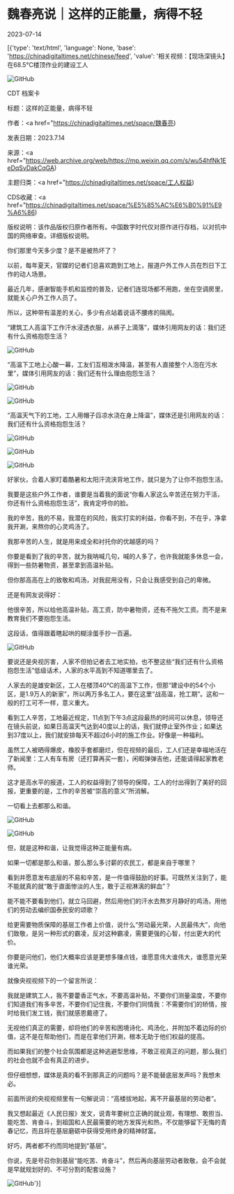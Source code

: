# 魏春亮说｜这样的正能量，病得不轻

2023-07-14

[{'type': 'text/html', 'language': None, 'base': 'https://chinadigitaltimes.net/chinese/feed', 'value': '相关视频：【现场深镜头】在68.5℃楼顶作业的建设工人

![GitHub](https://chinadigitaltimes.net/chinese/files/2023/07/image-1689372603533.png)



CDT 档案卡

标题：这样的正能量，病得不轻

作者：<a href="https://chinadigitaltimes.net/space/魏春亮)

发表日期：2023.7.14

来源：<a href="https://web.archive.org/web/https://mp.weixin.qq.com/s/wu54hfNk1EeDqSvDakCqGA)

主题归类：<a href="https://chinadigitaltimes.net/space/工人权益)

CDS收藏：<a href="https://chinadigitaltimes.net/space/%E5%85%AC%E6%B0%91%E9%A6%86)

版权说明：该作品版权归原作者所有。中国数字时代仅对原作进行存档，以对抗中国的网络审查。详细版权说明。





你们那里今天多少度？是不是被热坏了？

以前，每年夏天，官媒的记者们总喜欢跑到工地上，报道户外工作人员在烈日下工作的动人场景。

最近几年，感谢智能手机和监控的普及，记者们连现场都不用跑，坐在空调房里，就能关心户外工作人员了。

所以，这种带有温差的关心，多少有点站着说话不腰疼的隔阂。

“建筑工人高温下工作汗水浸透衣服，从裤子上滴落”，媒体引用网友的话：我们还有什么资格抱怨生活？

![GitHub](https://chinadigitaltimes.net/chinese/files/2023/07/post-698258-64b1c8ec2499a.png)

“高温下工地上心酸一幕，工友们互相泼水降温，甚至有人直接整个人泡在污水里”，媒体引用网友的话：我们还有什么理由抱怨生活？

![GitHub](https://chinadigitaltimes.net/chinese/files/2023/07/post-698258-64b1c8ec3ef46.png)

![GitHub](https://chinadigitaltimes.net/chinese/files/2023/07/post-698258-64b1c8ec5f03d.png)

“高温天气下的工地，工人用帽子舀凉水浇在身上降温”，媒体还是引用网友的话：我们还有什么资格抱怨生活？

![GitHub](https://chinadigitaltimes.net/chinese/files/2023/07/post-698258-64b1c8ec7c6a2.png)

![GitHub](https://chinadigitaltimes.net/chinese/files/2023/07/post-698258-64b1c8ec9afc5.png)

![GitHub](https://chinadigitaltimes.net/chinese/files/2023/07/post-698258-64b1c8ecb7033.png)

好家伙，合着人家盯着酷暑和太阳汗流浃背地工作，就只是为了让你不抱怨生活。

我要是这些户外工作者，谁要是当着我的面说“你看人家这么辛苦还在努力干活，你还有什么资格抱怨生活”，我肯定呼你的脸。

我的辛苦，我的不易，我潜在的风险，我实打实的利益，你看不到，不在乎，净拿我开涮，来熬你的心灵鸡汤了。

我那辛苦的人生，就是用来成全和衬托你的优越感的吗？

你要是看到了我的辛苦，就为我呐喊几句，喊的人多了，也许我就能多休息一会，得到一些防暑物资，甚至拿到高温补贴。

但你那高高在上的致敬和鸡汤，对我屁用没有，只会让我感受到自己的卑微。

还是有网友说得好：

他很辛苦，所以给他高温补贴，高工资，防中暑物资，还有不拖欠工资。而不是来教育我们不要抱怨生活。

这段话，值得跟着瞎起哄的糊涂蛋手抄一百遍。

![GitHub](https://chinadigitaltimes.net/chinese/files/2023/07/post-698258-64b1c8ecc4b25.png)

要说还是央视厉害，人家不但拍记者去工地实拍，也不整这些“我们还有什么资格抱怨生活”低级话术，人家的水平高到不知道哪里去了。

人家去的是雄安新区，工人在楼顶40℃的高温下工作，但那“建设中的54个小区，是1.9万人的新家”，所以两万多名工人，要在这里“战高温，抢工期”。这和一般的打工可不一样，意义重大。

看到工人辛苦，工地最近规定，11点到下午3点这段最热的时间可以休息，领导还在镜头前说，如果日高温天气达到40度以上的话，我们就停止室外作业；如果达到37度以上，我们就安排每天不超过6小时的施工作业。好像是一种福利。

虽然工人被晒得爆皮，橡胶手套都磨烂，但在视频的最后，工人们还是幸福地活在了新闻里：工人有车有房（还打算再买一套），闲暇弹弹吉他，还能请得起家教老师。

这才是高水平的报道，工人的权益得到了领导的保障，工人的付出得到了美好的回报，更重要的是，工作的辛苦被“崇高的意义”所消解。

一切看上去都那么和谐。

![GitHub](https://chinadigitaltimes.net/chinese/files/2023/07/post-698258-64b1c8ecdb560.png)

![GitHub](https://chinadigitaltimes.net/chinese/files/2023/07/post-698258-64b1c8ecf3987.png)

但，就是这种和谐，让我觉得这种正能量有病。

如果一切都是那么和谐，那么那么多讨薪的农民工，都是来自于哪里？

看到并愿意发布底层的不易和辛苦，是一件值得鼓励的好事。可既然关注到了，能不能就真的就“敢于直面惨淡的人生，敢于正视淋漓的鲜血”？

能不能不要看到他们，就立马回避，然后用他们的汗水去熬岁月静好的鸡汤，用他们的劳动去编织国泰民安的颂歌？

给更需要物质保障的基层工作者上价值，说什么“劳动最光荣，人民最伟大”，向他们致敬，是另一种形式的霸凌，反对这种霸凌，需要更强的心智，付出更大的代价。

你要是问他们，他们大概率应该是更想多赚点钱，谁愿意伟大谁伟大，谁愿意光荣谁光荣。

就像央视视频下的一个留言所说：



我就是建筑工人，我不要藿香正气水，不要高温补贴，不要你们测量温度，不要你们知道我们有多辛苦，不要你们记住我，不要你们同情我：不需要你们的矫情，按时给我们发工钱，我们就感恩戴德了。



无视他们真正的需要，却将他们的辛苦和困境诗化、鸡汤化，并附加不着边际的价值，这不是在帮助他们，而是在拿他们开涮，根本无助于他们权益的提高。

而如果我们的整个社会氛围都是这种逃避型思维，不敢正视真正的问题，那么我们的社会也就不会有真正的进步。

但仔细想想，媒体是真的看不到那真正的问题吗？是不能替底层发声吗？我想未必。

前面所说的央视视频里有一句解说词：“高楼拔地起，离不开最基层的劳动者”。

我又想起最近《人民日报》发文，说青年要树立正确的就业观，有理想、敢担当、能吃苦、肯奋斗，到祖国和人民最需要的地方发挥光和热，不仅能够留下无悔的青春记忆，而且将在基层磨砺中获得受用终身的精神财富。

好巧，两者都不约而同地提到“基层”。

你说，先是号召你到基层“能吃苦、肯奋斗”，然后再向基层劳动者致敬，会不会就是早就规划好的、不可分割的配套设施？

![GitHub](https://chinadigitaltimes.net/chinese/files/2023/07/post-698258-64b1c8ed2468b.png)'}]